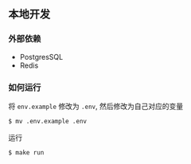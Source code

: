 ## 本地开发

### 外部依赖
- PostgresSQL
- Redis

### 如何运行
将 ```env.example``` 修改为 ```.env```, 然后修改为自己对应的变量
```bash
$ mv .env.example .env
```

运行
```bash
$ make run
```


